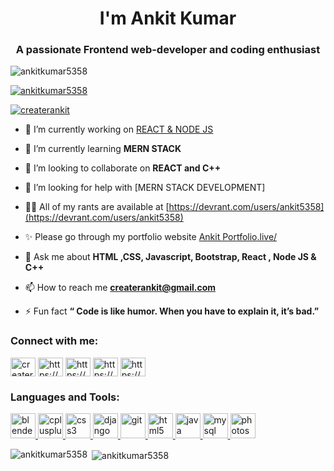 <h1 align="center"> I'm Ankit Kumar</h1>
<h3 align="center">A passionate Frontend web-developer and coding enthusiast</h3>

<p align="left"> <img src="https://komarev.com/ghpvc/?username=ankitkumar5358&label=Profile%20views&color=0e75b6&style=flat" alt="ankitkumar5358" /> </p>

<p align="left"> <a href="https://github.com/ryo-ma/github-profile-trophy"><img src="https://github-profile-trophy.vercel.app/?username=ankitkumar5358" alt="ankitkumar5358" /></a> </p>

<p align="left"> <a href="https://twitter.com/createrankit" target="blank"><img src="https://img.shields.io/twitter/follow/createrankit?logo=twitter&style=for-the-badge" alt="createrankit" /></a> </p>

- 🔭 I’m currently working on [REACT & NODE JS](https://21stecommerce.netlify.app/)

- 🌱 I’m currently learning **MERN STACK**

- 👯 I’m looking to collaborate on **REACT and C++**

- 🤝 I’m looking for help with [MERN STACK DEVELOPMENT]

- 👨‍💻 All of my rants are available at [https://devrant.com/users/ankit5358](https://devrant.com/users/ankit5358)

- ✨ Please go through my portfolio website [Ankit Portfolio.live/](https://ankitportfolio.live/)

- 💬 Ask me about **HTML ,CSS, Javascript, Bootstrap, React , Node JS & C++**

- 📫 How to reach me **createrankit@gmail.com**

- ⚡ Fun fact **“ Code is like humor. When you have to explain it, it’s bad.”**

<h3 align="left">Connect with me:</h3>
<p align="left">
<a href="https://twitter.com/createrankit" target="blank"><img align="center" src="https://cdn.jsdelivr.net/npm/simple-icons@3.0.1/icons/twitter.svg" alt="createrankit" height="30" width="40" /></a>
<a href="https://linkedin.com/in/https://www.linkedin.com/in/ankit-kumar-38ba50192/" target="blank"><img align="center" src="https://cdn.jsdelivr.net/npm/simple-icons@3.0.1/icons/linkedin.svg" alt="https://www.linkedin.com/in/ankit-kumar-38ba50192/" height="30" width="40" /></a>
<a href="https://fb.com/https://www.facebook.com/createrankit/" target="blank"><img align="center" src="https://cdn.jsdelivr.net/npm/simple-icons@3.0.1/icons/facebook.svg" alt="https://www.facebook.com/createrankit/" height="30" width="40" /></a>
<a href="https://instagram.com/https://www.instagram.com/ankitkumar5358" target="blank"><img align="center" src="https://cdn.jsdelivr.net/npm/simple-icons@3.0.1/icons/instagram.svg" alt="https://www.instagram.com/ankitkumar5358" height="30" width="40" /></a>
<a href="https://www.hackerrank.com/https://www.hackerrank.com/createrankit" target="blank"><img align="center" src="https://cdn.jsdelivr.net/npm/simple-icons@3.0.1/icons/hackerrank.svg" alt="https://www.hackerrank.com/createrankit" height="30" width="40" /></a>
</p>

<h3 align="left">Languages and Tools:</h3>
<p align="left"> <a href="https://www.blender.org/" target="_blank"> <img src="https://download.blender.org/branding/community/blender_community_badge_white.svg" alt="blender" width="40" height="40"/> </a> <a href="https://www.w3schools.com/cpp/" target="_blank"> <img src="https://devicons.github.io/devicon/devicon.git/icons/cplusplus/cplusplus-original.svg" alt="cplusplus" width="40" height="40"/> </a> <a href="https://www.w3schools.com/css/" target="_blank"> <img src="https://devicons.github.io/devicon/devicon.git/icons/css3/css3-original-wordmark.svg" alt="css3" width="40" height="40"/> </a> <a href="https://www.djangoproject.com/" target="_blank"> <img src="https://devicons.github.io/devicon/devicon.git/icons/django/django-original.svg" alt="django" width="40" height="40"/> </a> <a href="https://git-scm.com/" target="_blank"> <img src="https://www.vectorlogo.zone/logos/git-scm/git-scm-icon.svg" alt="git" width="40" height="40"/> </a> <a href="https://www.w3.org/html/" target="_blank"> <img src="https://devicons.github.io/devicon/devicon.git/icons/html5/html5-original-wordmark.svg" alt="html5" width="40" height="40"/> </a> <a href="https://www.java.com" target="_blank"> <img src="https://devicons.github.io/devicon/devicon.git/icons/java/java-original-wordmark.svg" alt="java" width="40" height="40"/> </a> <a href="https://www.mysql.com/" target="_blank"> <img src="https://devicons.github.io/devicon/devicon.git/icons/mysql/mysql-original-wordmark.svg" alt="mysql" width="40" height="40"/> </a> <a href="https://www.photoshop.com/en" target="_blank"> <img src="https://devicons.github.io/devicon/devicon.git/icons/photoshop/photoshop-plain.svg" alt="photoshop" width="40" height="40"/> </a> </p>

<p><img align="left" src="https://github-readme-stats.vercel.app/api/top-langs?username=ankitkumar5358&show_icons=true&locale=en&layout=compact" alt="ankitkumar5358" /></p>

<p>&nbsp;<img align="center" src="https://github-readme-stats.vercel.app/api?username=ankitkumar5358&show_icons=true&locale=en" alt="ankitkumar5358" /></p>
